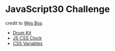
# JavaScript30 Challenge
credit to [Wes Bos](https://github.com/wesbos/JavaScript30)


* [Drum Kit](https://jasminejeane.github.io/JavaScript30/01-Drum-Kit/)
* [JS CSS Clock](https://jasminejeane.github.io/JavaScript30/02-JS-CSS-Clock/)
* [CSS Variables](https://jasminejeane.github.io/JavaScript30/01-Drum-Kit/)
